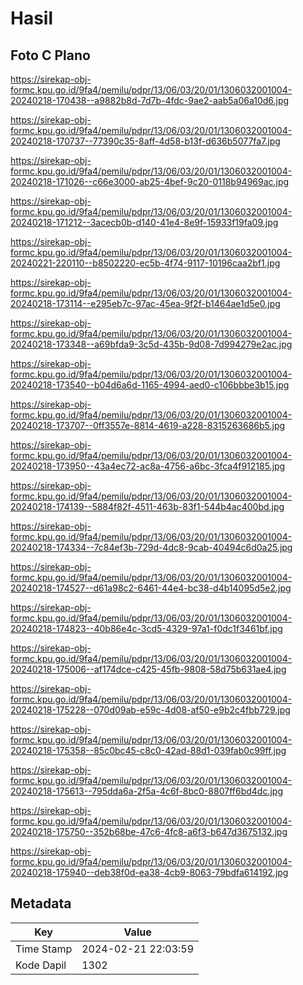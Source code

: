 # Hasil

## Foto C Plano

https://sirekap-obj-formc.kpu.go.id/9fa4/pemilu/pdpr/13/06/03/20/01/1306032001004-20240218-170438--a9882b8d-7d7b-4fdc-9ae2-aab5a06a10d6.jpg

https://sirekap-obj-formc.kpu.go.id/9fa4/pemilu/pdpr/13/06/03/20/01/1306032001004-20240218-170737--77390c35-8aff-4d58-b13f-d636b5077fa7.jpg

https://sirekap-obj-formc.kpu.go.id/9fa4/pemilu/pdpr/13/06/03/20/01/1306032001004-20240218-171026--c66e3000-ab25-4bef-9c20-0118b94969ac.jpg

https://sirekap-obj-formc.kpu.go.id/9fa4/pemilu/pdpr/13/06/03/20/01/1306032001004-20240218-171212--3acecb0b-d140-41e4-8e9f-15933f19fa09.jpg

https://sirekap-obj-formc.kpu.go.id/9fa4/pemilu/pdpr/13/06/03/20/01/1306032001004-20240221-220110--b8502220-ec5b-4f74-9117-10196caa2bf1.jpg

https://sirekap-obj-formc.kpu.go.id/9fa4/pemilu/pdpr/13/06/03/20/01/1306032001004-20240218-173114--e295eb7c-97ac-45ea-9f2f-b1464ae1d5e0.jpg

https://sirekap-obj-formc.kpu.go.id/9fa4/pemilu/pdpr/13/06/03/20/01/1306032001004-20240218-173348--a69bfda9-3c5d-435b-9d08-7d994279e2ac.jpg

https://sirekap-obj-formc.kpu.go.id/9fa4/pemilu/pdpr/13/06/03/20/01/1306032001004-20240218-173540--b04d6a6d-1165-4994-aed0-c106bbbe3b15.jpg

https://sirekap-obj-formc.kpu.go.id/9fa4/pemilu/pdpr/13/06/03/20/01/1306032001004-20240218-173707--0ff3557e-8814-4619-a228-8315263686b5.jpg

https://sirekap-obj-formc.kpu.go.id/9fa4/pemilu/pdpr/13/06/03/20/01/1306032001004-20240218-173950--43a4ec72-ac8a-4756-a6bc-3fca4f912185.jpg

https://sirekap-obj-formc.kpu.go.id/9fa4/pemilu/pdpr/13/06/03/20/01/1306032001004-20240218-174139--5884f82f-4511-463b-83f1-544b4ac400bd.jpg

https://sirekap-obj-formc.kpu.go.id/9fa4/pemilu/pdpr/13/06/03/20/01/1306032001004-20240218-174334--7c84ef3b-729d-4dc8-9cab-40494c6d0a25.jpg

https://sirekap-obj-formc.kpu.go.id/9fa4/pemilu/pdpr/13/06/03/20/01/1306032001004-20240218-174527--d61a98c2-6461-44e4-bc38-d4b14095d5e2.jpg

https://sirekap-obj-formc.kpu.go.id/9fa4/pemilu/pdpr/13/06/03/20/01/1306032001004-20240218-174823--40b86e4c-3cd5-4329-97a1-f0dc1f3461bf.jpg

https://sirekap-obj-formc.kpu.go.id/9fa4/pemilu/pdpr/13/06/03/20/01/1306032001004-20240218-175006--af174dce-c425-45fb-9808-58d75b631ae4.jpg

https://sirekap-obj-formc.kpu.go.id/9fa4/pemilu/pdpr/13/06/03/20/01/1306032001004-20240218-175228--070d09ab-e59c-4d08-af50-e9b2c4fbb729.jpg

https://sirekap-obj-formc.kpu.go.id/9fa4/pemilu/pdpr/13/06/03/20/01/1306032001004-20240218-175358--85c0bc45-c8c0-42ad-88d1-039fab0c99ff.jpg

https://sirekap-obj-formc.kpu.go.id/9fa4/pemilu/pdpr/13/06/03/20/01/1306032001004-20240218-175613--795dda6a-2f5a-4c6f-8bc0-8807ff6bd4dc.jpg

https://sirekap-obj-formc.kpu.go.id/9fa4/pemilu/pdpr/13/06/03/20/01/1306032001004-20240218-175750--352b68be-47c6-4fc8-a6f3-b647d3675132.jpg

https://sirekap-obj-formc.kpu.go.id/9fa4/pemilu/pdpr/13/06/03/20/01/1306032001004-20240218-175940--deb38f0d-ea38-4cb9-8063-79bdfa614192.jpg


## Metadata

| Key        | Value               |
| ---------- | ------------------- |
| Time Stamp | 2024-02-21 22:03:59 |
| Kode Dapil | 1302                |



